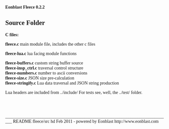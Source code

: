 <div class=head></div>

**Eonblast Fleece 0.2.2**


Source Folder
-------------

**C files:**

**fleece.c**              main module file, includes the other c files  

**fleece-lua.c**          lua facing module functions  

**fleece-buffers.c**      custom string buffer source  
**fleece-insp_ctrl.c**    traversal control structure  
**fleece-numbers.c**      number to ascii conversions  
**fleece-size.c**         JSON size pre-calculation  
**fleece-stringify.c**    Lua data traversal and JSON string production  


Lua headers are included from ../include/ For tests see, well, the ../test/ folder.

<pre>
<style>
body     { font-family: Verdana; Helvetica; Arial; sans-serif; }
div.head { border: 0; border-top-left-radius: 7px; 
           border-bottom-right-radius: 15px; 
           background: url(../etc/images/fleece-footer-1.1.png) no-repeat top right;
           height:81px; padding: 0; margin: 0; }  
div.foot { border: 0; border-bottom-left-radius: 15px; 
           border-bottom-right-radius: 15px; 
           background: url(../etc/images/fleece-footer-1.1.png) no-repeat bottom left;
           height:31px; padding: 0; margin: 0; }  
</style>
</pre>
___________________________________________________________________________
README fleece/src hd Feb 2011 - powered by Eonblast http://www.eonblast.com

<div class=foot></div>
